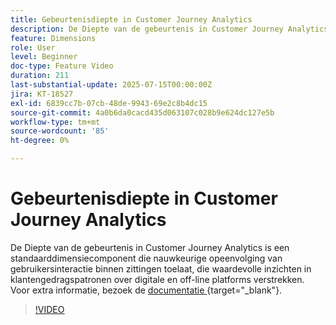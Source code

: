 ```yaml
---
title: Gebeurtenisdiepte in Customer Journey Analytics
description: De Diepte van de gebeurtenis in Customer Journey Analytics is een standaarddimensiecomponent die nauwkeurige opeenvolging van gebruikersinteractie binnen zittingen toelaat, die waardevolle inzichten in klantengedragspatronen over digitale en off-line platforms verstrekken.
feature: Dimensions
role: User
level: Beginner
doc-type: Feature Video
duration: 211
last-substantial-update: 2025-07-15T00:00:00Z
jira: KT-18527
exl-id: 6839cc7b-07cb-48de-9943-69e2c8b4dc15
source-git-commit: 4a0b6da0cacd435d063107c028b9e624dc127e5b
workflow-type: tm+mt
source-wordcount: '85'
ht-degree: 0%

---
```


# Gebeurtenisdiepte in Customer Journey Analytics

De Diepte van de gebeurtenis in Customer Journey Analytics is een standaarddimensiecomponent die nauwkeurige opeenvolging van gebruikersinteractie binnen zittingen toelaat, die waardevolle inzichten in klantengedragspatronen over digitale en off-line platforms verstrekken. Voor extra informatie, bezoek de [ documentatie ](https://experienceleague.adobe.com/nl/docs/analytics-platform/using/cja-dataviews/component-reference#standard-dimensions){target="_blank"}.

>[!VIDEO](https://video.tv.adobe.com/v/3464857/?learn=on&enablevpops&captions=dut)
